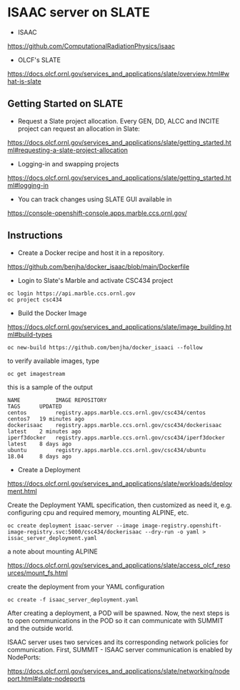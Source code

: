 # ISAAC server on SLATE

- ISAAC

https://github.com/ComputationalRadiationPhysics/isaac


- OLCF's SLATE

https://docs.olcf.ornl.gov/services_and_applications/slate/overview.html#what-is-slate
 

## Getting Started on SLATE

- Request a Slate project allocation. Every GEN, DD, ALCC and INCITE project can request an allocation
in Slate:

https://docs.olcf.ornl.gov/services_and_applications/slate/getting_started.html#requesting-a-slate-project-allocation

- Logging-in and swapping projects

https://docs.olcf.ornl.gov/services_and_applications/slate/getting_started.html#logging-in

- You can track changes using SLATE GUI available in

https://console-openshift-console.apps.marble.ccs.ornl.gov/


## Instructions

- Create a Docker recipe and host it in a repository. 

https://github.com/benjha/docker_isaac/blob/main/Dockerfile

- Login to Slate's Marble and activate CSC434 project

```
oc login https://api.marble.ccs.ornl.gov
oc project csc434
```

- Build the Docker Image

https://docs.olcf.ornl.gov/services_and_applications/slate/image_building.html#build-types

```
oc new-build https://github.com/benjha/docker_isaaci --follow  
```

to verify available images, type

```
oc get imagestream
```

this is a sample of the output

```
NAME           IMAGE REPOSITORY                                        TAGS      UPDATED
centos         registry.apps.marble.ccs.ornl.gov/csc434/centos         centos7   19 minutes ago
dockerisaac    registry.apps.marble.ccs.ornl.gov/csc434/dockerisaac    latest    2 minutes ago
iperf3docker   registry.apps.marble.ccs.ornl.gov/csc434/iperf3docker   latest    8 days ago
ubuntu         registry.apps.marble.ccs.ornl.gov/csc434/ubuntu         18.04     8 days ago
``` 

- Create a Deployment

https://docs.olcf.ornl.gov/services_and_applications/slate/workloads/deployment.html

Create the Deployment YAML specification, then customized as need it, e.g. configuring cpu and required memory, mounting ALPINE, etc.

```
oc create deployment isaac-server --image image-registry.openshift-image-registry.svc:5000/csc434/dockerisaac --dry-run -o yaml > issac_server_deployment.yaml
```

a note about mounting ALPINE

https://docs.olcf.ornl.gov/services_and_applications/slate/access_olcf_resources/mount_fs.html


create the deployment from your YAML configuration

```
oc create -f isaac_server_deployment.yaml
```

After creating a deployment, a POD will be spawned. Now, the next steps is to open communications in the POD so it can communicate with SUMMIT and the outside world.

ISAAC server uses two services and its corresponding network policies for communication. First, SUMMIT - ISAAC server communication is enabled by NodePorts:

https://docs.olcf.ornl.gov/services_and_applications/slate/networking/nodeport.html#slate-nodeports

  

